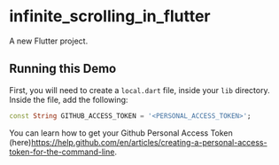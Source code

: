# infinite_scrolling_in_flutter

A new Flutter project.

## Running this Demo

First, you will need to create a `local.dart` file, inside your `lib` directory. Inside the file, add the following:

```dart
const String GITHUB_ACCESS_TOKEN = '<PERSONAL_ACCESS_TOKEN>';
```

You can learn how to get your Github Personal Access Token (here)<https://help.github.com/en/articles/creating-a-personal-access-token-for-the-command-line>.
